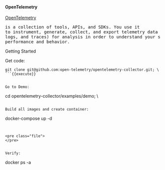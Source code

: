 #### OpenTelemetry



[OpenTelemetry](https://opentelemetry.io/) <pre class="file">is a collection of tools, APIs, and SDKs. You use it to instrument, generate, collect, and export telemetry data (metrics, logs, and traces) for analysis in order to understand your software's performance and behavior.
</pre>


Getting Started

Get code:


```
git clone git@github.com:open-telemetry/opentelemetry-collector.git; \
```{{execute}}


Go to Demo:
```
cd opentelemetry-collector/examples/demo; \
```{{execute}}

Build all images and create container:
```
docker-compose up -d
```{{execute}}


<pre class="file">
</pre>


Verify:
```
docker ps -a
```{{execute}}

